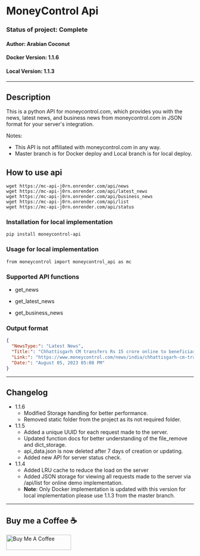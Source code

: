 
# MoneyControl Api
### Status of project: **Complete**
#### Author: Arabian Coconut
#### Docker Version: 1.1.6
#### Local Version: 1.1.3
---
## Description

This is a python API for moneycontrol.com, which provides you with the news, latest news, and 
business news from moneycontrol.com in JSON format for your server's integration.

Notes: 
* This API is not affiliated with moneycontrol.com in any way.
* Master branch is for Docker deploy and Local branch is for local deploy.

## How to use api
```shell
wget https://mc-api-j0rn.onrender.com/api/news 
wget https://mc-api-j0rn.onrender.com/api/latest_news
wget https://mc-api-j0rn.onrender.com/api/business_news
wget https://mc-api-j0rn.onrender.com/api/list
wget https://mc-api-j0rn.onrender.com/api/status
 ```
### Installation for local implementation

`pip install moneycontrol-api`

### Usage for local implementation

`from moneycontrol import moneycontrol_api as mc`

### Supported API functions

* get_news

* get_latest_news

* get_business_news

### Output format

``` json
{
  "NewsType:": "Latest News",
  "Title:": "Chhattisgarh CM transfers Rs 15 crore online to beneficiaries as part of Godhan Nyay Yojana",
  "Link:": "https://www.moneycontrol.com/news/india/chhattisgarh-cm-transfers-rs-15-crore-online-to-beneficiaries-as-part-of-godhan-nyay-yojana-11103381.html",
  "Date:": "August 05, 2023 05:08 PM"
}
```
---
## Changelog
* 1.1.6
  * Modified Storage handling for better performance.
  * Removed static folder from the project as its not required folder.
* 1.1.5
  * Added a unique UUID for each request made to the server.
  * Updated function docs for better understanding of the file_remove and dict_storage.
  * api_data.json is now deleted after 7 days of creation or updating.
  * Added new API for server status check.
* 1.1.4
    * Added LRU cache to reduce the load on the server
    * Added JSON storage for viewing all requests made to the server via /api/list for online demo implementation.
    * **Note**: Only Docker implementation is updated with this version for local implementation please use 1.1.3 from the master branch.

---
## Buy me a Coffee :coffee:
<a href="https://www.buymeacoffee.com/arabiancoconut" target="_blank"><img src="https://cdn.buymeacoffee.com/buttons/default-orange.png" alt="Buy Me A Coffee" height="41" width="174"></a>
